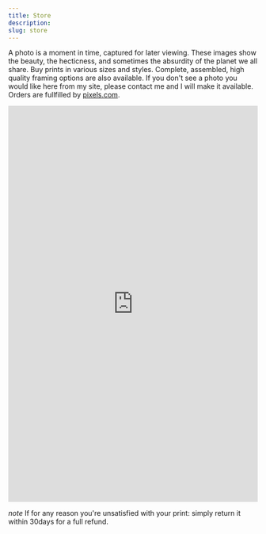 ```yaml
---
title: Store
description: 
slug: store
---
```


A photo is a moment in time, captured for later viewing. These images show the beauty, the hecticness, and sometimes the absurdity of the planet we all share. Buy prints in various sizes and styles. Complete, assembled, high quality framing options are also available. If you don't see a photo you would like here from my site, please contact me and I will make it available. Orders are fullfilled by [pixels.com](https://1-jonathan-keane.pixels.com).

<script type='text/javascript' src='https://fineartamerica.com/widgetshoppingcart/widgetscripts.php'></script>
<iframe id='pixelsshoppingcartiframe' src='https://fineartamerica.com/widgetshoppingcart/artwork.html?memberidtype=artistid&memberid=837826&domainid=0&showheader=0&height=600&autoheight=true' style='display: inline-block; width: 100%; min-height: 800px; height: auto; border: none; overflow: hidden;'></iframe>

_note_ If for any reason you're unsatisfied with your print: simply return it within 30days for a full refund.